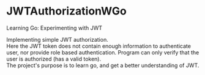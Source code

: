 # JWTAuthorizationWGo
Learning Go: Experimenting with JWT

Implementing simple JWT authorization.<br>Here the JWT token does not contain enough information to authenticate user, nor provide role based authentication. Program can only verify that the user is authorized (has a valid token).<br>The project's purpose is to learn go,
and get a better understanding of JWT.<br><br>
